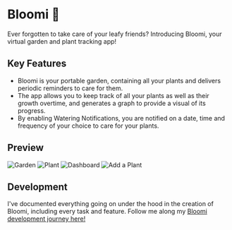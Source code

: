 # Bloomi 🌱
Ever forgotten to take care of your leafy friends? Introducing Bloomi, your virtual garden and plant tracking app!  

## Key Features
- Bloomi is your portable garden, containing all your plants and delivers periodic reminders to care for them.  
- The app allows you to keep track of all your plants as well as their growth overtime, and generates a graph to provide a visual of its progress.  
- By enabling Watering Notifications, you are notified on a date, time and frequency of your choice to care for your plants.

## Preview
![Garden](https://github.com/bonniepeng2002/Bloomi/blob/master/images/garden.png)
![Plant](https://github.com/bonniepeng2002/Bloomi/blob/master/images/plant1.png)
![Dashboard](https://github.com/bonniepeng2002/Bloomi/blob/master/images/dashboard.png)
![Add a Plant](https://github.com/bonniepeng2002/Bloomi/blob/master/images/add_plant.png)

## Development
I've documented everything going on under the hood in the creation of Bloomi, including every task and feature. Follow me along my [Bloomi development journey here!](https://github.com/bonniepeng2002/Bloomi/blob/master/BLOOMI-LOG.md)

